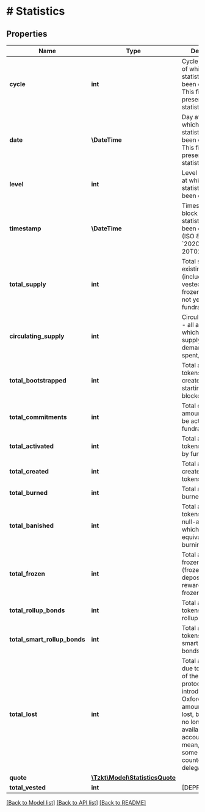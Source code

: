 # # Statistics

## Properties

Name | Type | Description | Notes
------------ | ------------- | ------------- | -------------
**cycle** | **int** | Cycle at the end of which the statistics has been calculated. This field is only present in cyclic statistics. | [optional]
**date** | **\DateTime** | Day at the end of which the statistics has been calculated. This field is only present in daily statistics. | [optional]
**level** | **int** | Level of the block at which the statistics has been calculated | [optional]
**timestamp** | **\DateTime** | Timestamp of the block at which the statistics has been calculated (ISO 8601, e.g. &#x60;2020-02-20T02:40:57Z&#x60;) | [optional]
**total_supply** | **int** | Total supply - all existing tokens (including locked vested funds and frozen funds) plus not yet activated fundraiser tokens | [optional]
**circulating_supply** | **int** | Circulating supply - all active tokens which can affect supply and demand (can be spent/transferred) | [optional]
**total_bootstrapped** | **int** | Total amount of tokens initially created when starting the blockchain | [optional]
**total_commitments** | **int** | Total commitment amount (tokens to be activated by fundraisers) | [optional]
**total_activated** | **int** | Total amount of tokens activated by fundraisers | [optional]
**total_created** | **int** | Total amount of created/issued tokens | [optional]
**total_burned** | **int** | Total amount of burned tokens | [optional]
**total_banished** | **int** | Total amount of tokens sent to the null-address, which is equivalent to burning | [optional]
**total_frozen** | **int** | Total amount of frozen tokens (frozen security deposits, frozen rewards and frozen fees) | [optional]
**total_rollup_bonds** | **int** | Total amount of tokens locked as rollup bonds | [optional]
**total_smart_rollup_bonds** | **int** | Total amount of tokens locked as smart rollup bonds | [optional]
**total_lost** | **int** | Total amount lost due to inaccuracy of the economic protocol introduced in Oxford. This amount is literally lost, because it is no longer available for the account in any mean, but for some reason it is counted as delegated. | [optional]
**quote** | [**\Tzkt\Model\StatisticsQuote**](StatisticsQuote.md) |  | [optional]
**total_vested** | **int** | [DEPRECATED] | [optional]

[[Back to Model list]](../../README.md#models) [[Back to API list]](../../README.md#endpoints) [[Back to README]](../../README.md)
